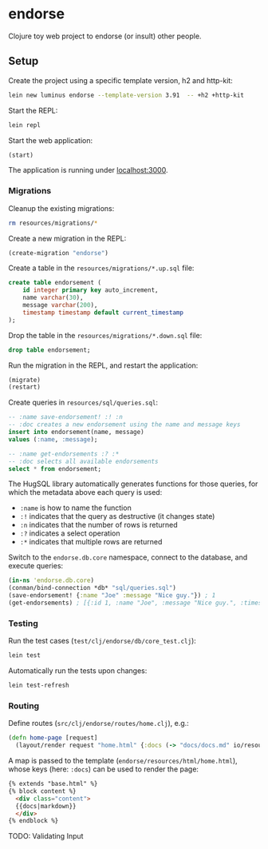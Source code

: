 # endorse

Clojure toy web project to endorse (or insult) other people.

## Setup

Create the project using a specific template version, h2 and http-kit:

```sh
lein new luminus endorse --template-version 3.91  -- +h2 +http-kit
```

Start the REPL:

```sh
lein repl
```

Start the web application:

```clojure
(start)
```

The application is running under [localhost:3000](http://localhost:3000/).

### Migrations

Cleanup the existing migrations:

```sh
rm resources/migrations/*
```

Create a new migration in the REPL:

```clojure
(create-migration "endorse")
```

Create a table in the `resources/migrations/*.up.sql` file:

```sql
create table endorsement (
    id integer primary key auto_increment,
    name varchar(30),
    message varchar(200),
    timestamp timestamp default current_timestamp
);
```

Drop the table in the `resources/migrations/*.down.sql` file:

```sql
drop table endorsement;
```

Run the migration in the REPL, and restart the application:

```clojure
(migrate)
(restart)
```

Create queries in `resources/sql/queries.sql`:

```sql
-- :name save-endorsement! :! :n
-- :doc creates a new endorsement using the name and message keys
insert into endorsement(name, message)
values (:name, :message);

-- :name get-endorsements :? :*
-- :doc selects all available endorsements
select * from endorsement;
```

The HugSQL library automatically generates functions for those
queries, for which the metadata above each query is used:

- `:name` is how to name the function
- `:!` indicates that the query as destructive (it changes state)
- `:n` indicates that the number of rows is returned
- `:?` indicates a select operation
- `:*` indicates that multiple rows are returned

Switch to the `endorse.db.core` namespace, connect to the database,
and execute queries:

```clojure
(in-ns 'endorse.db.core)
(conman/bind-connection *db* "sql/queries.sql")
(save-endorsement! {:name "Joe" :message "Nice guy."}) ; 1
(get-endorsements) ; [{:id 1, :name "Joe", :message "Nice guy.", :timestamp … }]
```

### Testing

Run the test cases (`test/clj/endorse/db/core_test.clj`):

```sh
lein test
```

Automatically run the tests upon changes:

```sh
lein test-refresh
```

### Routing

Define routes (`src/clj/endorse/routes/home.clj`), e.g.:

```clojure
(defn home-page [request]
  (layout/render request "home.html" {:docs (-> "docs/docs.md" io/resource slurp)}))
```

A map is passed to the template (`endorse/resources/html/home.html`),
whose keys (here: `:docs`) can be used to render the page:

```html
{% extends "base.html" %}
{% block content %}
  <div class="content">
  {{docs|markdown}}
  </div>
{% endblock %}
```

TODO: Validating Input